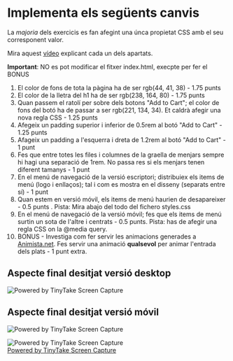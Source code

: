# Implementa els següents canvis

La _majoria_ dels exercicis es fan afegint una únca propietat CSS amb el seu corresponent valor.

Mira aquest [vídeo](https://oscarm.tinytake.com/msc/ODc3MDk0NF8yMjE4NjUwNg) explicant cada un dels apartats.

**Important**: NO es pot modificar el fitxer index.html, execpte per fer el BONUS

1. El color de fons de tota la pàgina ha de ser rgb(44, 41, 38) - 1.75 punts
2. El color de la lletra del h1 ha de ser rgb(238, 164, 80) - 1.75 punts
3. Quan passem el ratolí per sobre dels botons "Add to Cart"; el color de fons del botó ha de passar a ser rgb(221, 134, 34). Et caldrà afegir una nova regla CSS - 1.25 punts
4. Afegeix un padding superior i inferior de 0.5rem al botó "Add to Cart" - 1.25 punts
5. Afageix un padding a l'esquerra i dreta de 1.2rem al botó "Add to Cart" - 1 punt
6. Fes que entre totes les files i columnes de la graella de menjars sempre hi hagi una separació de 1rem. No passa res si els menjars tenen diferent tamanys - 1 punt
7. En el menú de navegació de la versió escriptori; distribuiex els items de menú (logo i enllaços); tal i com es mostra en el disseny (separats entre sí) - 1 punt
8. Quan estem en versió móvil, els items de menú haurien de desapareixer - 0.5 punts . Pista: Mira abajo del todo del fichero styles.css
9. En el menú de navegació de la versió móvil; fes que els items de menú surtin un sota de l'altre i centrats - 0.5 punts. Pista: has de afegir una regla CSS on la @media query.
10. BONUS - Investiga com fer servir les animacions generades a [Animista.net](https://animista.net/play/entrances/roll-in). Fes servir una animació **qualsevol** per animar l'entrada dels plats - 1 punt extra.

## Aspecte final desitjat versió desktop

<img src="https://oscarm.tinytake.com/media/15289b8?filename=1696568538494_TinyTake06-10-2023-07-02-13_638321653392732752.png&sub_type=thumbnail_preview&type=attachment&width=1200&height=542" title="Powered by TinyTake Screen Capture"/>

## Aspecte final desitjat versió móvil

<img src="https://oscarm.tinytake.com/media/15289c8?filename=1696568672300_TinyTake06-10-2023-07-04-30_638321654736401444.png&sub_type=thumbnail_preview&type=attachment&width=564&height=799" title="Powered by TinyTake Screen Capture"/>

<img src="https://oscarm.tinytake.com/media/15289cb?filename=1696568703947_TinyTake06-10-2023-07-05-04_638321655058914009.png&sub_type=thumbnail_preview&type=attachment&width=573&height=799" title="Powered by TinyTake Screen Capture"/><br><a href="https://www.tinytake.com">Powered by TinyTake Screen Capture</a>
